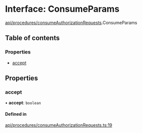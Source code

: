 # Interface: ConsumeParams

[api/procedures/consumeAuthorizationRequests](../wiki/api.procedures.consumeAuthorizationRequests).ConsumeParams

## Table of contents

### Properties

- [accept](../wiki/api.procedures.consumeAuthorizationRequests.ConsumeParams#accept)

## Properties

### accept

• **accept**: `boolean`

#### Defined in

[api/procedures/consumeAuthorizationRequests.ts:19](https://github.com/PolymathNetwork/polymesh-sdk/blob/31dfa0dc/src/api/procedures/consumeAuthorizationRequests.ts#L19)
